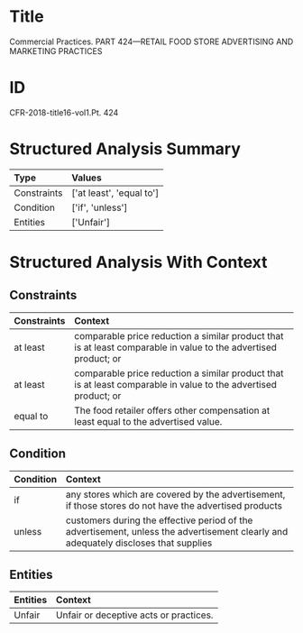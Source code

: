# Title

 Commercial Practices. PART 424—RETAIL FOOD STORE ADVERTISING AND MARKETING PRACTICES


# ID

 CFR-2018-title16-vol1.Pt. 424


# Structured Analysis Summary

| Type        | Values                   |
|:------------|:-------------------------|
| Constraints | ['at least', 'equal to'] |
| Condition   | ['if', 'unless']         |
| Entities    | ['Unfair']               |


# Structured Analysis With Context

 


## Constraints

| Constraints   | Context                                                                                                         |
|:--------------|:----------------------------------------------------------------------------------------------------------------|
| at least      | comparable price reduction a similar product that is at least comparable in value to the advertised product; or |
| at least      | comparable price reduction a similar product that is at least comparable in value to the advertised product; or |
| equal to      | The food retailer offers other compensation at least equal to  the advertised value.                            |


## Condition

| Condition   | Context                                                                                                                             |
|:------------|:------------------------------------------------------------------------------------------------------------------------------------|
| if          | any stores which are covered by the advertisement, if those stores do not have the advertised products                              |
| unless      | customers during the effective period of the advertisement, unless the advertisement clearly and adequately discloses that supplies |


## Entities

| Entities   | Context                                 |
|:-----------|:----------------------------------------|
| Unfair     | Unfair  or deceptive acts or practices. |


